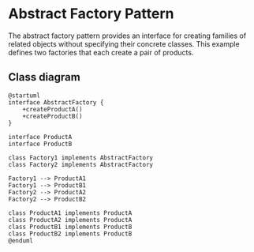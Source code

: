 # Abstract Factory Pattern

The abstract factory pattern provides an interface for creating families of related objects without specifying their concrete classes. This example defines two factories that each create a pair of products.

## Class diagram
```plantuml
@startuml
interface AbstractFactory {
    +createProductA()
    +createProductB()
}

interface ProductA
interface ProductB

class Factory1 implements AbstractFactory
class Factory2 implements AbstractFactory

Factory1 --> ProductA1
Factory1 --> ProductB1
Factory2 --> ProductA2
Factory2 --> ProductB2

class ProductA1 implements ProductA
class ProductA2 implements ProductA
class ProductB1 implements ProductB
class ProductB2 implements ProductB
@enduml
```
